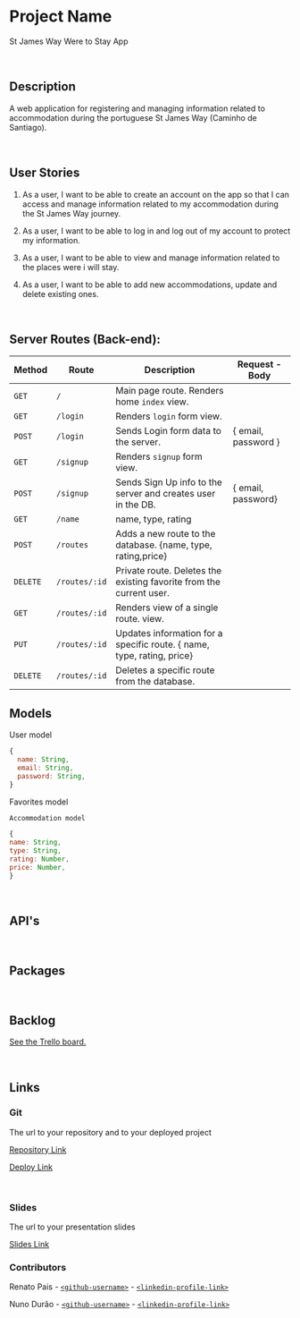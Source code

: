 # Project Name
St James Way Were to Stay App


<br>



## Description

A web application for registering and managing information related to accommodation during the portuguese St James Way (Caminho de Santiago).




<br>

## User Stories

1. As a user, I want to be able to create an account on the app so that I can access and manage information related to my accommodation during the St James Way journey.

2. As a user, I want to be able to log in and log out of my account to protect my information.

3. As a user, I want to be able to view and manage information related to the places were i will stay.

4.   As a user, I want to be able to add new accommodations, update and delete existing ones.



<br>



## Server Routes (Back-end):



| **Method** | **Route**                          | **Description**                                              | Request  - Body                                          |
| ---------- | ---------------------------------- | ------------------------------------------------------------ | -------------------------------------------------------- |
| `GET`      | `/`                                | Main page route.  Renders home `index` view.                 |                                                          |
| `GET`      | `/login`                           | Renders `login` form view.                                   |                                                          |
| `POST`     | `/login`                           | Sends Login form data to the server.                         | { email, password }                                      |
| `GET`      | `/signup`                          | Renders `signup` form view.                                  |                                                          |
| `POST`     | `/signup`                          | Sends Sign Up info to the server and creates user in the DB. | {  email, password}
| `GET`      | `/name`                     |name, type, rating                                   |
| `POST`     | `/routes`                          | Adds a new route to the database. {name, type, rating,price}                              |
| `DELETE`   | `/routes/:id` | Private route. Deletes the existing favorite from the current user. |                                                          |
| `GET`      | `/routes/:id`                     | Renders view of a single route. view.                              |                                                          |
| `PUT`      | `/routes/:id`         | Updates information for a specific route. { name, type, rating, price}  |
| `DELETE`      | `/routes/:id`         |Deletes a specific route from the database. |



## Models

User model

```javascript
{
  name: String,
  email: String,
  password: String,
}

```



Favorites model

```javascript
Accommodation model

{
name: String,
type: String,
rating: Number,
price: Number,
}

```



<br>

## API's


<br>


## Packages



<br>



## Backlog

[See the Trello board.]()



<br>



## Links



### Git

The url to your repository and to your deployed project

[Repository Link]()

[Deploy Link]()



<br>



### Slides

The url to your presentation slides

[Slides Link]()

### Contributors
Renato Pais - [`<github-username>`](https://github.com/Renatopais) - [`<linkedin-profile-link>`](https://www.linkedin.com/in/renato-pais-656b1340/)

Nuno Durão - [`<github-username>`](https://github.com/NunoDurao) - [`<linkedin-profile-link>`](https://www.linkedin.com/in/nuno-dur%C3%A3o-75259bb3/)
